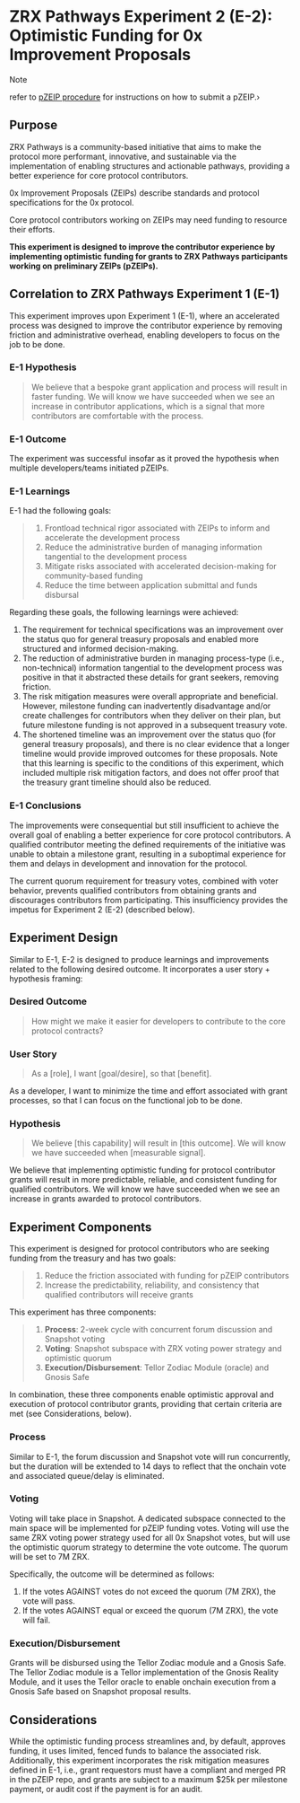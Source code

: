 # ZRX Pathways Experiment 2 (E-2): Optimistic Funding for 0x Improvement Proposals

> [!NOTE]
> refer to [pZEIP procedure](./pZEIPs/README.md) for instructions on how to submit a pZEIP.›

## Purpose
ZRX Pathways is a community-based initiative that aims to make the protocol more performant, innovative, and sustainable via the implementation of enabling structures and actionable pathways, providing a better experience for core protocol contributors.

0x Improvement Proposals (ZEIPs) describe standards and protocol specifications for the 0x protocol.

Core protocol contributors working on ZEIPs may need funding to resource their efforts. 

**This experiment is designed to improve the contributor experience by implementing optimistic funding for grants to ZRX Pathways participants working on preliminary ZEIPs (pZEIPs).**

## Correlation to ZRX Pathways Experiment 1 (E-1)
This experiment improves upon Experiment 1 (E-1), where an accelerated process was designed to improve the contributor experience by removing friction and administrative overhead, enabling developers to focus on the job to be done. 

### E-1 Hypothesis
> We believe that a bespoke grant application and process will result in faster funding. We will know we have succeeded when we see an increase in contributor applications, which is a signal that more contributors are comfortable with the process.

### E-1 Outcome
The experiment was successful insofar as it proved the hypothesis when multiple developers/teams initiated pZEIPs. 

### E-1 Learnings 
E-1 had the following goals:
>1. Frontload technical rigor associated with ZEIPs to inform and accelerate the development process
>2. Reduce the administrative burden of managing information tangential to the development process
>3. Mitigate risks associated with accelerated decision-making for community-based funding
>4. Reduce the time between application submittal and funds disbursal

Regarding these goals, the following learnings were achieved:
1. The requirement for technical specifications was an improvement over the status quo for general treasury proposals and enabled more structured and informed decision-making.
2. The reduction of administrative burden in managing process-type (i.e., non-technical) information tangential to the development process was positive in that it abstracted these details for grant seekers, removing friction. 
3. The risk mitigation measures were overall appropriate and beneficial. However, milestone funding can inadvertently disadvantage and/or create challenges for contributors when they deliver on their plan, but future milestone funding is not approved in a subsequent treasury vote. 
4. The shortened timeline was an improvement over the status quo (for general treasury proposals), and there is no clear evidence that a longer timeline would provide improved outcomes for these proposals. Note that this learning is specific to the conditions of this experiment, which included multiple risk mitigation factors, and does not offer proof that the treasury grant timeline should also be reduced. 

### E-1 Conclusions
The improvements were consequential but still insufficient to achieve the overall goal of enabling a better experience for core protocol contributors. A qualified contributor meeting the defined requirements of the initiative was unable to obtain a milestone grant, resulting in a suboptimal experience for them and delays in development and innovation for the protocol. 

The current quorum requirement for treasury votes, combined with voter behavior, prevents qualified contributors from obtaining grants and discourages contributors from participating. This insufficiency provides the impetus for Experiment 2 (E-2) (described below).

## Experiment Design
Similar to E-1, E-2 is designed to produce learnings and improvements related to the following desired outcome. It incorporates a user story + hypothesis framing:

### Desired Outcome
> How might we make it easier for developers to contribute to the core protocol contracts?

### User Story
> As a [role], I want [goal/desire], so that [benefit].

As a developer, I want to minimize the time and effort associated with grant processes, so that I can focus on the functional job to be done.

### Hypothesis
> We believe [this capability] will result in [this outcome]. We will know we have succeeded when [measurable signal].

We believe that implementing optimistic funding for protocol contributor grants will result in more predictable, reliable, and consistent funding for qualified contributors. We will know we have succeeded when we see an increase in grants awarded to protocol contributors.

## Experiment Components
This experiment is designed for protocol contributors who are seeking funding from the treasury and has two goals:

> 1. Reduce the friction associated with funding for pZEIP contributors
> 2. Increase the predictability, reliability, and consistency that qualified contributors will receive grants

This experiment has three components:

> 1. **Process**: 2-week cycle with concurrent forum discussion and Snapshot voting
> 2. **Voting**: Snapshot subspace with ZRX voting power strategy and optimistic quorum
> 3. **Execution/Disbursement**: Tellor Zodiac Module (oracle) and Gnosis Safe

In combination, these three components enable optimistic approval and execution of protocol contributor grants, providing that certain criteria are met (see Considerations, below). 

### Process
Similar to E-1, the forum discussion and Snapshot vote will run concurrently, but the duration will be extended to 14 days to reflect that the onchain vote and associated queue/delay is eliminated. 

### Voting
Voting will take place in Snapshot. A dedicated subspace connected to the main space will be implemented for pZEIP funding votes. Voting will use the same ZRX voting power strategy used for all 0x Snapshot votes, but will use the optimistic quorum strategy to determine the vote outcome. The quorum will be set to 7M ZRX. 

Specifically, the outcome will be determined as follows:

1. If the votes AGAINST votes do not exceed the quorum (7M ZRX), the vote will pass. 
2. If the votes AGAINST equal or exceed the quorum (7M ZRX), the vote will fail.

### Execution/Disbursement
Grants will be disbursed using the Tellor Zodiac module and a Gnosis Safe. The Tellor Zodiac module is a Tellor implementation of the Gnosis Reality Module, and it uses the Tellor oracle to enable onchain execution from a Gnosis Safe based on Snapshot proposal results. 

## Considerations
While the optimistic funding process streamlines and, by default, approves funding, it uses limited, fenced funds to balance the associated risk. Additionally, this experiment incorporates the risk mitigation measures defined in E-1, i.e., grant requestors must have a compliant and merged PR in the pZEIP repo, and grants are subject to a maximum $25k per milestone payment, or audit cost if the payment is for an audit. 

